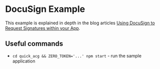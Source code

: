 # DocuSign Example

This example is explained in depth in the blog articles [Using DocuSign to Request Signatures within your App](https://www.tryzero.com/blog/2024-03-16-using-docusign-to-request-signatures-within-your-app).

## Useful commands

- `cd quick_acg && ZERO_TOKEN='...' npm start` - run the sample application
